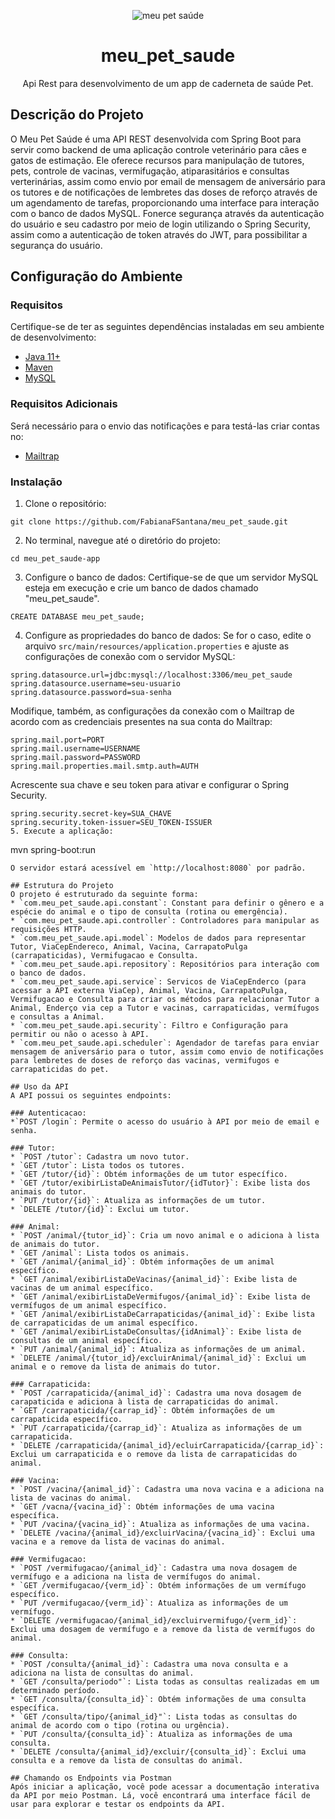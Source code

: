 <div align="center">
  
![meu pet saúde](https://github.com/FabianaFSantana/meu_pet_saude/assets/161942930/0427791b-ec45-4545-a8a4-8494e771f216)

# meu_pet_saude
Api Rest para desenvolvimento de um app de caderneta de saúde Pet.

</div>

## Descrição do Projeto
O Meu Pet Saúde é uma API REST desenvolvida com Spring Boot para servir como backend de uma aplicação controle veterinário para cães e gatos de estimação. Ele oferece recursos para manipulação de tutores, pets, controle de vacinas, vermifugação, atiparasitários e consultas verterinárias, assim como envio por email de mensagem de aniversário para os tutores e de notificações de lembretes das doses de reforço através de um agendamento de tarefas, proporcionando uma interface para interação com o banco de dados MySQL. Fonerce segurança através da autenticação do usuário e seu cadastro por meio de login utilizando o Spring Security, assim como a autenticação de token através do JWT, para possibilitar a segurança do usuário.

## Configuração do Ambiente

### Requisitos
Certifique-se de ter as seguintes dependências instaladas em seu ambiente de desenvolvimento:

* [Java 11+](https://www.oracle.com/br/java/technologies/javase/jdk11-archive-downloads.html)
* [Maven](https://maven.apache.org/download.cgi)
* [MySQL](https://dev.mysql.com/downloads/installer/)

### Requisitos Adicionais
Será necessário para o envio das notificações e para testá-las criar contas no:
* [Mailtrap](https://mailtrap.io)

### Instalação
1. Clone o repositório:
```
git clone https://github.com/FabianaFSantana/meu_pet_saude.git
```
2. No terminal, navegue até o diretório do projeto:
```
cd meu_pet_saude-app
```
3. Configure o banco de dados:
Certifique-se de que um servidor MySQL esteja em execução e crie um banco de dados chamado "meu_pet_saude".
```
CREATE DATABASE meu_pet_saude;
```
4. Configure as propriedades do banco de dados:
Se for o caso, edite o arquivo `src/main/resources/application.properties` e ajuste as configurações de conexão com o servidor MySQL:
```
spring.datasource.url=jdbc:mysql://localhost:3306/meu_pet_saude
spring.datasource.username=seu-usuario
spring.datasource.password=sua-senha
```
Modifique, também, as configurações da conexão com o Mailtrap de acordo com as credenciais presentes na sua conta do Mailtrap:
```
spring.mail.port=PORT
spring.mail.username=USERNAME
spring.mail.password=PASSWORD
spring.mail.properties.mail.smtp.auth=AUTH
```
Acrescente sua chave e seu token para ativar e configurar o Spring Security.
```
spring.security.secret-key=SUA_CHAVE
spring.security.token-issuer=SEU_TOKEN-ISSUER
5. Execute a aplicação:
```
mvn spring-boot:run
```
O servidor estará acessível em `http://localhost:8080` por padrão.

## Estrutura do Projeto
O projeto é estruturado da seguinte forma:
* `com.meu_pet_saude.api.constant`: Constant para definir o gênero e a espécie do animal e o tipo de consulta (rotina ou emergência).
* `com.meu_pet_saude.api.controller`: Controladores para manipular as requisições HTTP.
* `com.meu_pet_saude.api.model`: Modelos de dados para representar Tutor, ViaCepEndereco, Animal, Vacina, CarrapatoPulga (carrapaticidas), Vermifugacao e Consulta.
* `com.meu_pet_saude.api.repository`: Repositórios para interação com o banco de dados.
* `com.meu_pet_saude.api.service`: Servicos de ViaCepEnderco (para acessar a API externa ViaCep), Animal, Vacina, CarrapatoPulga, Vermifugacao e Consulta para criar os métodos para relacionar Tutor a Animal, Enderço via cep a Tutor e vacinas, carrapaticidas, vermífugos e consultas a Animal.
* `com.meu_pet_saude.api.security`: Filtro e Configuração para permitir ou não o acesso à API.
* `com.meu_pet_saude.api.scheduler`: Agendador de tarefas para enviar mensagem de aniversário para o tutor, assim como envio de notificações para lembretes de doses de reforço das vacinas, vermifugos e carrapaticidas do pet.

## Uso da API
A API possui os seguintes endpoints:

### Autenticacao:
*`POST /login`: Permite o acesso do usuário à API por meio de email e senha.

### Tutor:
* `POST /tutor`: Cadastra um novo tutor.
* `GET /tutor`: Lista todos os tutores.
* `GET /tutor/{id}`: Obtém informações de um tutor específico.
* `GET /tutor/exibirListaDeAnimaisTutor/{idTutor}`: Exibe lista dos animais do tutor.
* `PUT /tutor/{id}`: Atualiza as informações de um tutor.
* `DELETE /tutor/{id}`: Exclui um tutor.

### Animal:
* `POST /animal/{tutor_id}`: Cria um novo animal e o adiciona à lista de animais do tutor.
* `GET /animal`: Lista todos os animais.
* `GET /animal/{animal_id}`: Obtém informações de um animal específico.
* `GET /animal/exibirListaDeVacinas/{animal_id}`: Exibe lista de vacinas de um animal específico.
* `GET /animal/exibirListaDeVermifugos/{animal_id}`: Exibe lista de vermífugos de um animal específico.
* `GET /animal/exibirListaDeCarrapaticidas/{animal_id}`: Exibe lista de carrapaticidas de um animal específico.
* `GET /animal/exibirListaDeConsultas/{idAnimal}`: Exibe lista de consultas de um animal específico.
* `PUT /animal/{animal_id}`: Atualiza as informações de um animal.
* `DELETE /animal/{tutor_id}/excluirAnimal/{animal_id}`: Exclui um animal e o remove da lista de animais do tutor.

### Carrapaticida:
* `POST /carrapaticida/{animal_id}`: Cadastra uma nova dosagem de carapaticida e adiciona à lista de carrapaticidas do animal.
* `GET /carrapaticida/{carrap_id}`: Obtém informações de um carrapaticida específico.
* `PUT /carrapaticida/{carrap_id}`: Atualiza as informações de um carrapaticida.
* `DELETE /carrapaticida/{animal_id}/ecluirCarrapaticida/{carrap_id}`: Exclui um carrapaticida e o remove da lista de carrapaticidas do animal.

### Vacina:
* `POST /vacina/{animal_id}`: Cadastra uma nova vacina e a adiciona na lista de vacinas do animal.
* `GET /vacna/{vacina_id}`: Obtém informações de uma vacina específica.
* `PUT /vacina/{vacina_id}`: Atualiza as informações de uma vacina.
* `DELETE /vacina/{animal_id}/excluirVacina/{vacina_id}`: Exclui uma vacina e a remove da lista de vacinas do animal.

### Vermifugacao:
* `POST /vermifugacao/{animal_id}`: Cadastra uma nova dosagem de vermífugo e a adiciona na lista de vermífugos do animal.
* `GET /vermifugacao/{verm_id}`: Obtém informações de um vermífugo específico.
* `PUT /vermifugacao/{verm_id}`: Atualiza as informações de um vermífugo.
* `DELETE /vermifugacao/{animal_id}/excluirvermifugo/{verm_id}`: Exclui uma dosagem de vermífugo e a remove da lista de vermífugos do animal.

### Consulta:
* `POST /consulta/{animal_id}`: Cadastra uma nova consulta e a adiciona na lista de consultas do animal.
* `GET /consulta/periodo"`: Lista todas as consultas realizadas em um determinado período.
* `GET /consulta/{consulta_id}`: Obtém informações de uma consulta específica.
* `GET /consulta/tipo/{animal_id}"`: Lista todas as consultas do animal de acordo com o tipo (rotina ou urgência).
* `PUT /consulta/{consulta_id}`: Atualiza as informações de uma consulta.
* `DELETE /consulta/{animal_id}/excluir/{consulta_id}`: Exclui uma consulta e a remove da lista de consultas do animal.

## Chamando os Endpoints via Postman
Após iniciar a aplicação, você pode acessar a documentação interativa da API por meio Postman. Lá, você encontrará uma interface fácil de usar para explorar e testar os endpoints da API.







